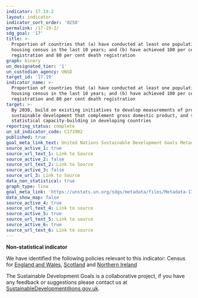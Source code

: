 ```yaml
---
indicator: 17.19.2
layout: indicator
indicator_sort_order: '0250'
permalink: /17-19-2/
sdg_goal: '17'
title: >-
  Proportion of countries that (a) have conducted at least one population and
  housing census in the last 10 years; and (b) have achieved 100 per cent birth
  registration and 80 per cent death registration
graph: binary
un_designated_tier: '1'
un_custodian_agency: UNSD
target_id: '17.19'
indicator_name: >-
  Proportion of countries that (a) have conducted at least one population and
  housing census in the last 10 years; and (b) have achieved 100 per cent birth
  registration and 80 per cent death registration
target: >-
  By 2030, build on existing initiatives to develop measurements of progress on
  sustainable development that complement gross domestic product, and support
  statistical capacity-building in developing countries
reporting_status: complete
un_sd_indicator_code: C171902
published: true
goal_meta_link_text: United Nations Sustainable Development Goals Metadata (pdf 468kB)
source_active_1: true
source_url_text_1: Link to Source
source_active_2: false
source_url_text_2: Link to Source
source_active_3: false
source_url_3: Link to Source
data_non_statistical: true
graph_type: line
goal_meta_link: 'https://unstats.un.org/sdgs/metadata/files/Metadata-17-19-02a.pdf'
data_show_map: false
source_active_4: true
source_url_text_4: Link to source
source_active_5: true
source_url_text_5: Link to source
source_active_6: true
source_url_text_6: Link to source
---
```

**Non-statistical indicator**

We have identified the following policies relevant to this indicator: Census for [England and Wales](https://www.ons.gov.uk/census), [Scotland](http://www.scotlandscensus.gov.uk/) and [Northern Ireland](https://www.nisra.gov.uk/statistics/census)

The Sustainable Development Goals is a collaborative project, if you have any feedback or suggestions please contact us at <SustainableDevelopment@ons.gov.uk>.